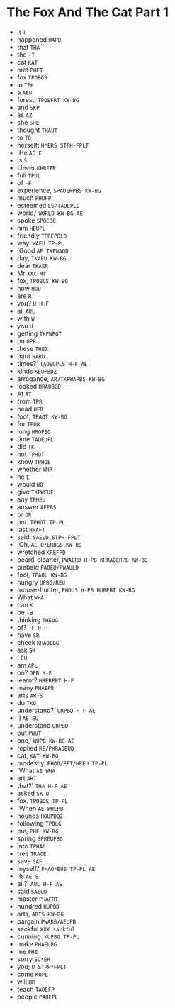 # The Fox And The Cat Part 1

* It `T`
* happened `HAPD`
* that `THA`
* the `-T`
* cat `KAT`
* met `PHET`
* fox `TPOBGS`
* in `TPH`
* a `AEU`
* forest, `TPOEFRT KW-BG`
* and `SKP`
* as `AZ`
* she `SHE`
* thought `THAUT`
* to `TO`
* herself: `H*ERS STPH-FPLT`
* 'He `AE E`
* is `S`
* clever `KHREFR`
* full `TPUL`
* of `-F`
* experience, `SPAOERPBS KW-BG`
* much `PHUFP`
* esteemed `ES/TAOEPLD`
* world,' `WORLD KW-BG AE`
* spoke `SPOEBG`
* him `HEUPL`
* friendly `TPREPBLD`
* way. `WAEU TP-PL`
* 'Good `AE TKPWAOD`
* day, `TKAEU KW-BG`
* dear `TKAER`
* Mr `XXX Mr`
* fox, `TPOBGS KW-BG`
* how `HOU`
* are `R`
* you? `U H-F`
* all `AUL`
* with `W`
* you `U`
* getting `TKPWEGT`
* on `OPB`
* these `THEZ`
* hard `HARD`
* times?' `TAOEUPLS H-F AE`
* kinds `KEUPBDZ`
* arrogance, `AR/TKPWAPBS KW-BG`
* looked `HRAOBGD`
* At `AT`
* from `TPR`
* head `HED`
* foot, `TPAOT KW-BG`
* for `TPOR`
* long `HROPBG`
* time `TAOEUPL`
* did `TK`
* not `TPHOT`
* know `TPHOE`
* whether `WHR`
* he `E`
* would `WO`
* give `TKPWEUF`
* any `TPHEU`
* answer `AEPBS`
* or `OR`
* not. `TPHOT TP-PL`
* last `HRAFT`
* said: `SAEUD STPH-FPLT`
* 'Oh, `AE O*ERBGS KW-BG`
* wretched `KREFPD`
* beard-cleaner, `PWAERD H-PB KHRAOERPB KW-BG`
* piebald `PAOEU/PWAULD`
* fool, `TPAOL KW-BG`
* hungry `UPBG/REU`
* mouse-hunter, `PHOUS H-PB HURPBT KW-BG`
* What `WHA`
* can `K`
* be `-B`
* thinking `THEUG`
* of? `-F H-F`
* have `SR`
* cheek `KHAOEBG`
* ask `SK`
* I `EU`
* am `APL`
* on? `OPB H-F`
* learnt? `HRERPBT H-F`
* many `PHAEPB`
* arts `ARTS`
* do `TKO`
* understand?' `URPBD H-F AE`
* 'I `AE EU`
* understand `URPBD`
* but `PWUT`
* one,' `WUPB KW-BG AE`
* replied `RE/PHRAOEUD`
* cat, `KAT KW-BG`
* modestly. `PHOD/EFT/HREU TP-PL`
* 'What `AE WHA`
* art `ART`
* that?' `THA H-F AE`
* asked `SK-D`
* fox. `TPOBGS TP-PL`
* 'When `AE WHEPB`
* hounds `HOUPBDZ`
* following `TPOLG`
* me, `PHE KW-BG`
* spring `SPREUPBG`
* into `TPHAO`
* tree `TRAOE`
* save `SAF`
* myself.' `PHAO*EUS TP-PL AE`
* 'Is `AE S`
* all?' `AUL H-F AE`
* said `SAEUD`
* master `PHAFRT`
* hundred `HUPBD`
* arts, `ARTS KW-BG`
* bargain `PWARG/AEUPB`
* sackful `XXX sackful`
* cunning. `KUPBG TP-PL`
* make `PHAEUBG`
* me `PHE`
* sorry `SO*ER`
* you; `U STPH*FPLT`
* come `KOPL`
* will `HR`
* teach `TAOEFP`
* people `PAOEPL`
